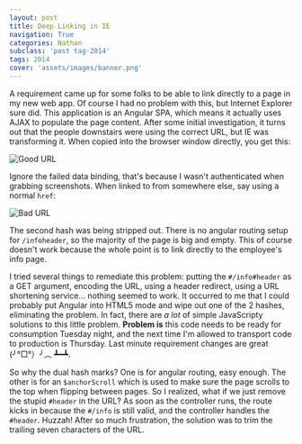 ```yaml
---
layout: post
title: Deep Linking in IE
navigation: True
categories: Nathan
subclass: 'post tag-2014'
tags: 2014
cover: 'assets/images/banner.png'
---
```


A requirement came up for some folks to be able to link directly to a page in my new web app. Of course I had no problem with this, but Internet Explorer sure did. This application is an Angular SPA, which means it actually uses AJAX to populate the page content. After some initial investigation, it turns out that the people downstairs were using the correct URL, but IE was transforming it. When copied into the browser window directly, you get this:

![Good URL](https://i.imgur.com/xpzMQPX.png)

Ignore the failed data binding, that's because I wasn't authenticated when grabbing screenshots. When linked to from somewhere else, say using a normal `href`:

![Bad URL](https://i.imgur.com/dVc6Bas.png)

The second hash was being stripped out. There is no angular routing setup for `/infoheader`, so the majority of the page is big and empty. This of course doesn't work because the whole point is to link directly to the employee's info page.

I tried several things to remediate this problem: putting the `#/info#header` as a GET argument, encoding the URL, using a header redirect, using a URL shortening service... nothing seemed to work. It occurred to me that I could probably put Angular into HTML5 mode and wipe out one of the 2 hashes, eliminating the problem. In fact, there are *a lot* of simple JavaScripty solutions to this little problem. **Problem is** this code needs to be ready for consumption Tuesday night, and the next time I'm allowed to transport code to production is Thursday. Last minute requirement changes are great  (╯°□°）╯︵ ┻━┻.

So why the dual hash marks? One is for angular routing, easy enough. The other is for an `$anchorScroll` which is used to make sure the page scrolls to the top when flipping between pages. So I realized, what if we just remove the stupid `#header` in the URL? As soon as the controller runs, the route kicks in because the `#/info` is still valid, and the controller handles the `#header`. Huzzah! After so much frustration, the solution was to trim the trailing seven characters of the URL.